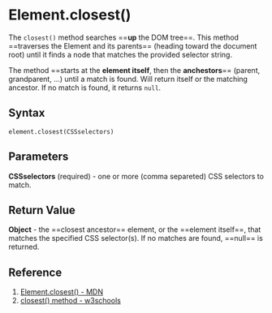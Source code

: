 # Element.closest()

The `closest()` method searches ==**up** the DOM tree==. This method ==traverses the Element and its parents== (heading toward the document root) until it finds a node that matches the provided selector string.

The method ==starts at the **element itself**, then the **anchestors**== (parent, grandparent, ...) until a match is found. Will return itself or the matching ancestor. If no match is found, it returns `null`.

## Syntax

```
element.closest(CSSselectors)
```

## Parameters

**CSSselectors** (required) - one or more (comma separeted) CSS selectors to match.

## Return Value

**Object** - the ==closest ancestor== element, or the ==element itself==, that matches the specified CSS selector(s). If no matches are found, ==null== is returned.

## Reference

1. [Element.closest() - MDN](https://developer.mozilla.org/en-US/docs/Web/API/Element/closest)
2. [closest() method - w3schools](https://www.w3schools.com/jsref/met_element_closest.asp)
